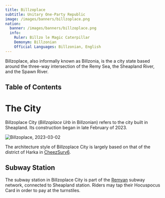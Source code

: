 ```yaml
---
title: Billzoplace
subtitle: Unitary One-Party Republic
image: /images/banners/billzoplace.png
nation:
  banner: /images/banners/billzoplace.png
  info:
    Ruler: Billzo le Magic Caterpillar
    Demonym: Billzonian
    Official Languages: Billzonian, English
---
```


Billzoplace, also informally known as Billzonia, is the a city state based around the three-way intersection of the Remy Sea, the Sheapland River, and the Spawn River.

## Table of Contents

# The City
Billzoplace City (*Billzoplace Urb* in Billzonian) refers to the city built in Sheapland. Its construction began in late February of 2023.

![Billzoplace, 2023-03-02](/images/articles/billzoplace_2023-03-02.jpg)

The architecture style of Billzoplace City is largely based on that of the district of Harka in [CheezSurv6](./oktosurv_theory).

## Subway Station
The subway station in Billzoplace City is part of the [Remyan](./remy_republic) subway network, connected to Sheapland station. Riders may tap their Hocuspocus Card in order to pay at the turnstiles.